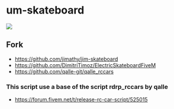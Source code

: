 # um-skateboard

<img src="https://i.imgur.com/3skDU3L.png">

## Fork
- https://github.com/jimathy/jim-skateboard
- https://github.com/DimitriTimoz/ElectricSkateboardFiveM
- https://github.com/qalle-git/qalle_rccars

### This script use a base of the script rdrp_rccars by qalle
- https://forum.fivem.net/t/release-rc-car-script/525015
